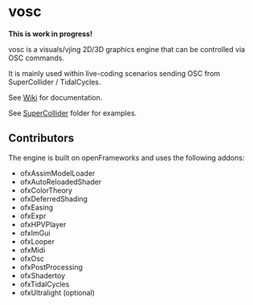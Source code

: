 # vosc

**This is work in progress!**

vosc is a visuals/vjing 2D/3D graphics engine that can be controlled via OSC commands.

It is mainly used within live-coding scenarios sending OSC from SuperCollider / TidalCycles.

See [Wiki](https://github.com/kasparsj/osc_vj/wiki) for documentation.

See [SuperCollider](SuperCollider) folder for examples.

## Contributors

The engine is built on openFrameworks and uses the following addons:

- ofxAssimModelLoader
- ofxAutoReloadedShader
- ofxColorTheory
- ofxDeferredShading
- ofxEasing
- ofxExpr
- ofxHPVPlayer
- ofxImGui
- ofxLooper
- ofxMidi
- ofxOsc
- ofxPostProcessing
- ofxShadertoy
- ofxTidalCycles
- ofxUltralight (optional)
